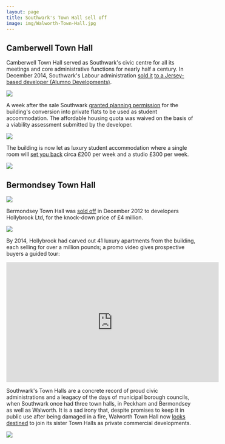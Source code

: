```yaml
---
layout: page
title: Southwark's Town Hall sell off
image: img/Walworth-Town-Hall.jpg
---
```

## Camberwell Town Hall
Camberwell Town Hall served as Southwark's civic centre for all its meetings and core administrative functions for nearly half a century. In December 2014, Southwark's Labour administration [sold it](https://www.southwarknews.co.uk/news/town-halls-residence-students-move-former-southwark-town-hall-peckham/) [to a Jersey-based developer (Alumno Developments)](https://crappistmartin.github.io/images/LR_PeckhamTownHall.pdf). 

![](https://crappistmartin.github.io/images/PeckhamTownHall.jpg)

A week after the sale Southwark [granted planning permission](https://moderngov.southwark.gov.uk/documents/s42948/Item%201%20and%202%20report.pdf) for the building's conversion into private flats to be used as student accommodation. The affordable housing quota was waived on the basis of a viability assessment submitted by the developer.  

![](https://35percent.org/img/peckhamtownhall.png)

The building is now let as luxury student accommodation where a single room will [set you back](https://www.gold.ac.uk/accommodation/halls/town-hall-camberwell/) circa £200 per week and a studio £300 per week.

![](https://www.gold.ac.uk/media/images-by-section/life-on-campus/accommodation/new-halls-images-2018/camberwell/0C8A1029.jpg)

## Bermondsey Town Hall 

![](https://media.onthemarket.com/properties/2337629/img_0_2_ls.jpg) 

Bermondsey Town Hall was [sold off](https://crappistmartin.github.io/images/LR_bermondseytownhall.pdf) in December 2012 to developers Hollybrook Ltd, for the knock-down price of £4 million. 

![](https://crappistmartin.github.io/images/LR_bermondseytownhall.png) 

By 2014, Hollybrook had carved out 41 luxury apartments from the building, each selling for over a million pounds; a promo video gives prospective buyers a guided tour:

<iframe width="560" height="315" src="https://www.youtube.com/embed/CKo8KxiJSdI" align="center" frameborder="0" allowfullscreen></iframe>

Southwark's Town Halls are a concrete record of proud civic administrations and a leagacy of the days of municipal borough councils, when Southwark once had three town halls, in Peckham and Bermondsey as well as Walworth.  It is a sad irony that, despite promises to keep it in public use after being damaged in a fire, Walworth Town Hall now [looks destined](https://www.southwarknews.co.uk/news/town-hall-plans-unfit-for-purpose-says-heritage-society/) to join its sister Town Halls as private commercial developments.

![](https://www.london-se1.co.uk/news/imageuploads/1364655642_91.125.225.38.jpg)

